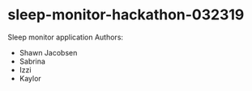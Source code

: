# sleep-monitor-hackathon-032319
Sleep monitor application
Authors:
* Shawn Jacobsen
* Sabrina
* Izzi
* Kaylor
